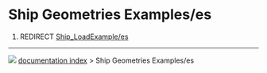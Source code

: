 # Ship Geometries Examples/es
1.  REDIRECT [Ship\_LoadExample/es](Ship_LoadExample/es.md)



---
![](images/Right_arrow.png) [documentation index](../README.md) > Ship Geometries Examples/es
